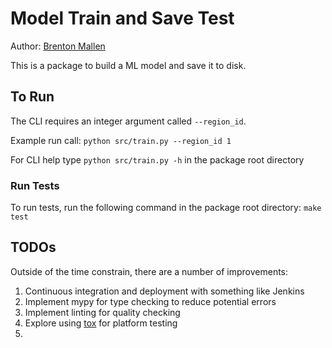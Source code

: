 # Model Train and Save Test
Author: [Brenton Mallen](https://www.brentonmallen.com)

This is a package to build a ML model and save it to disk.

## To Run
The CLI requires an integer argument called `--region_id`.

Example run call: `python src/train.py --region_id 1`

For CLI help type `python src/train.py -h` in the package root directory 

### Run Tests
To run tests, run the following command in the package root directory:
`make test`

## TODOs
Outside of the time constrain, there are a number of improvements:
1. Continuous integration and deployment with something like Jenkins
1. Implement mypy for type checking to reduce potential errors
1. Implement linting for quality checking
1. Explore using [tox](https://tox.readthedocs.io/en/latest/) for
platform testing
1. 